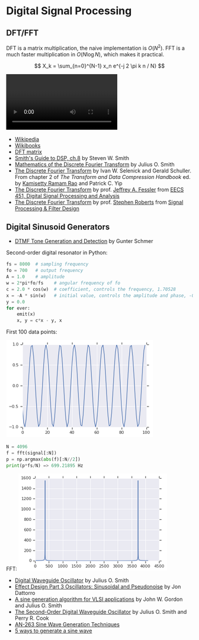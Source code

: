 # Digital Signal Processing

## DFT/FFT

DFT is a matrix multiplication, the naive implementation is $O(N^2)$.
FFT is a much faster multiplication in $O(N \log N)$, which makes it practical.

$$ X_k = \sum_{n=0}^{N-1} x_n e^{-j 2 \pi k n / N} $$

<video controls="controls">
  <source type="video/mp4" src="../media/dft-basis.mp4"></source>
  <p>Your browser does not support the video element.</p>
</video>

* [Wikipedia](https://en.wikipedia.org/wiki/Discrete_Fourier_transform)
* [Wikibooks](https://en.wikibooks.org/wiki/Digital_Signal_Processing/Discrete_Fourier_Transform)
* [DFT matrix](https://en.wikipedia.org/wiki/DFT_matrix)
* [Smith's Guide to DSP, ch.8](http://www.dspguide.com/ch8/1.htm) by Steven W. Smith
* [Mathematics of the Discrete Fourier Transform](http://ccrma.stanford.edu/~jos/mdft/) by Julius O. Smith
* [The Discrete Fourier Transform](http://dsp-book.narod.ru/TDCH/CH-02.PDF) by Ivan W. Selenick and Gerald Schuller.  From chapter 2 of _The Transform and Data Compression Handbook_ ed. by [Kamisetty Ramam Rao](https://en.wikipedia.org/wiki/K._R._Rao) and Patrick C. Yip
* [The Discrete Fourier Transform](https://web.eecs.umich.edu/~fessler/course/451/l/pdf/c5.pdf) by prof. [Jeffrey A. Fessler](http://web.eecs.umich.edu/~fessler/) from [EECS 451, Digital Signal Processing and Analysis](https://web.eecs.umich.edu/~fessler/course/451/)
* [The Discrete Fourier Transform](http://www.robots.ox.ac.uk/~sjrob/Teaching/SP/l7.pdf) by prof. [Stephen Roberts](http://www.robots.ox.ac.uk/~sjrob/) from [Signal Processing & Filter Design](http://www.robots.ox.ac.uk/~sjrob/Teaching/sp_course.html)

## Digital Sinusoid Generators

* [DTMF Tone Generation and Detection](http://www.ti.com/lit/an/spra096a/spra096a.pdf) by Gunter Schmer

Second-order digital resonator in Python:
```python
fs = 8000  # sampling frequency
fo = 700   # output frequency
A = 1.0    # amplitude
w = 2*pi*fo/fs    # angular frequency of fo
c = 2.0 * cos(w)  # coefficient, controls the frequency, 1.70528
x = -A * sin(w)   # initial value, controls the amplitude and phase, -0.522498
y = 0.0
for ever:
    emit(x)
    x, y = c*x - y, x
```
First 100 data points:

![wave](links/resonator-wave.png)

```python
N = 4096
f = fft(signal[:N])
p = np.argmax(abs(f)[:N//2])
print(p*fs/N) => 699.21895 Hz
```

FFT:
![fft](links/resonator-fft.png)

* [Digital Waveguide Oscillator](https://ccrma.stanford.edu/~jos/pasp/Digital_Waveguide_Oscillator.html) by Julius O. Smith
* [Effect Design Part 3 Oscillators: Sinusoidal and Pseudonoise](https://ccrma.stanford.edu/~dattorro/EffectDesignPart3.pdf) by Jon Dattorro
* [A sine generation algorithm for VLSI applications](https://ccrma.stanford.edu/~jos/pdf/GordonAndSmith86.pdf) by John W. Gordon and Julius O. Smith
* [The Second-Order Digital Waveguide Oscillator](https://ccrma.stanford.edu/~jos/wgo/wgo.pdf) by Julius O. Smith and Perry R. Cook
* [AN-263 Sine Wave Generation Techniques](http://www.ti.com/lit/an/snoa665c/snoa665c.pdf)
* [5 ways to generate a sine wave](https://www.analogictips.com/sine-wave-generation/)


